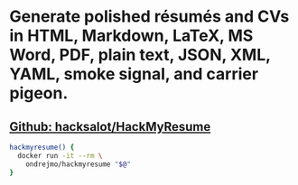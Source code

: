 # Generate polished résumés and CVs in HTML, Markdown, LaTeX, MS Word, PDF, plain text, JSON, XML, YAML, smoke signal, and carrier pigeon.
## [Github: hacksalot/HackMyResume](https://github.com/hacksalot/HackMyResume)
```bash
hackmyresume() {  
  docker run -it --rm \  
    ondrejmo/hackmyresume "$@"  
}  
```
